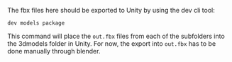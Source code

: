 The fbx files here should be exported to Unity by using the dev cli tool:

```
dev models package
```

This command will place the `out.fbx` files from each of the subfolders into the 3dmodels folder in Unity.
For now, the export into `out.fbx` has to be done manually through blender.
